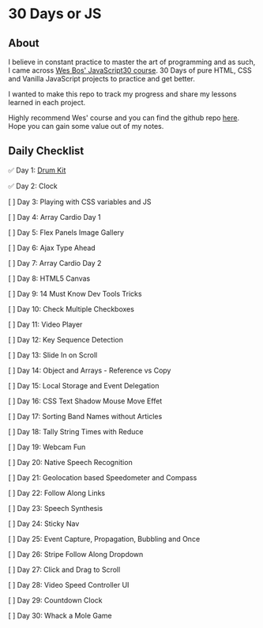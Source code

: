 # 30 Days or JS

## About

I believe in constant practice to master the art of programming and as such, I came across [Wes Bos' JavaScript30 course](https://javascript30.com/). 30 Days of pure HTML, CSS and Vanilla JavaScript projects to practice and get better.

I wanted to make this repo to track my progress and share my lessons learned in each project.

Highly recommend Wes' course and you can find the github repo [here](https://github.com/wesbos/JavaScript30). Hope you can gain some value out of my notes.

## Daily Checklist

✅ Day 1: [Drum Kit](https://github.com/MithraPerera/30DaysofJS/tree/main/01%20-%20JavaScript%20Drum%20Kit)

✅ Day 2: Clock

[ ] Day 3: Playing with CSS variables and JS

[ ] Day 4: Array Cardio Day 1

[ ] Day 5: Flex Panels Image Gallery

[ ] Day 6: Ajax Type Ahead

[ ] Day 7: Array Cardio Day 2

[ ] Day 8: HTML5 Canvas

[ ] Day 9: 14 Must Know Dev Tools Tricks

[ ] Day 10: Check Multiple Checkboxes

[ ] Day 11: Video Player

[ ] Day 12: Key Sequence Detection

[ ] Day 13: Slide In on Scroll

[ ] Day 14: Object and Arrays - Reference vs Copy

[ ] Day 15: Local Storage and Event Delegation

[ ] Day 16: CSS Text Shadow Mouse Move Effet

[ ] Day 17: Sorting Band Names without Articles

[ ] Day 18: Tally String Times with Reduce

[ ] Day 19: Webcam Fun

[ ] Day 20: Native Speech Recognition

[ ] Day 21: Geolocation based Speedometer and Compass

[ ] Day 22: Follow Along Links

[ ] Day 23: Speech Synthesis

[ ] Day 24: Sticky Nav

[ ] Day 25: Event Capture, Propagation, Bubbling and Once

[ ] Day 26: Stripe Follow Along Dropdown

[ ] Day 27: Click and Drag to Scroll

[ ] Day 28: Video Speed Controller UI

[ ] Day 29: Countdown Clock

[ ] Day 30: Whack a Mole Game
